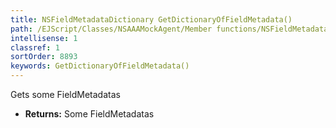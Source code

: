 ```yaml
---
title: NSFieldMetadataDictionary GetDictionaryOfFieldMetadata()
path: /EJScript/Classes/NSAAAMockAgent/Member functions/NSFieldMetadataDictionary GetDictionaryOfFieldMetadata()
intellisense: 1
classref: 1
sortOrder: 8893
keywords: GetDictionaryOfFieldMetadata()
---
```



Gets some FieldMetadatas



* **Returns:** Some FieldMetadatas


